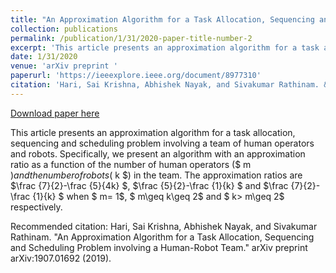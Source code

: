 ```yaml
---
title: "An Approximation Algorithm for a Task Allocation, Sequencing and Scheduling Problem involving a Human-Robot Team"
collection: publications
permalink: /publication/1/31/2020-paper-title-number-2
excerpt: 'This article presents an approximation algorithm for a task allocation, sequencing and scheduling problem involving a team of human operators and robots. Specifically, we present an algorithm with an approximation ratio as a function of the number of human operators ($ m $) and the number of robots ($ k $) in the team. The approximation ratios are $\frac {7}{2}-\frac {5}{4k} $, $\frac {5}{2}-\frac {1}{k} $ and $\frac {7}{2}-\frac {1}{k} $ when $ m= 1$, $ m\geq k\geq 2$ and $ k> m\geq 2$ respectively.'
date: 1/31/2020
venue: 'arXiv preprint '
paperurl: 'https://ieeexplore.ieee.org/document/8977310'
citation: 'Hari, Sai Krishna, Abhishek Nayak, and Sivakumar Rathinam. &quot;An Approximation Algorithm for a Task Allocation, Sequencing and Scheduling Problem involving a Human-Robot Team.&quot; arXiv preprint arXiv:1907.01692 (2019).'
---
```


<a href='https://ieeexplore.ieee.org/document/8977310'>Download paper here</a>

This article presents an approximation algorithm for a task allocation, sequencing and scheduling problem involving a team of human operators and robots. Specifically, we present an algorithm with an approximation ratio as a function of the number of human operators ($ m $) and the number of robots ($ k $) in the team. The approximation ratios are $\frac {7}{2}-\frac {5}{4k} $, $\frac {5}{2}-\frac {1}{k} $ and $\frac {7}{2}-\frac {1}{k} $ when $ m= 1$, $ m\geq k\geq 2$ and $ k> m\geq 2$ respectively.

Recommended citation: Hari, Sai Krishna, Abhishek Nayak, and Sivakumar Rathinam. "An Approximation Algorithm for a Task Allocation, Sequencing and Scheduling Problem involving a Human-Robot Team." arXiv preprint arXiv:1907.01692 (2019).